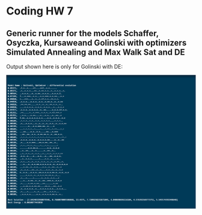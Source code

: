 # Coding HW 7

## Generic runner for the models Schaffer, Osyczka, Kursaweand Golinski with optimizers Simulated Annealing and Max Walk Sat and DE

Output shown here is only for Golinski with DE:

![result_one](https://github.com/Lost-In-MASE/x9115AAP/raw/master/hw/code/7/images/de_golinski.PNG)